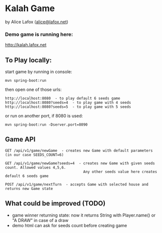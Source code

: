 # Kalah Game
by Alice Lafox (alice@lafox.net)

### Demo game is running here: 
http://kalah.lafox.net

## To Play locally:
    
start game by running in console:
        
    mvn spring-boot:run
        
then open one of those urls:

    http://localhost:8080  - to play default 6 seeds game
    http://localhost:8080?seeds=4  - to play game with 4 seeds
    http://localhost:8080?seeds=5  - to play game with 5 seeds

                      
or run on another port, if 8080 is used:       
            
    mvn spring-boot:run -Dserver.port=8090
             
## Game API

    GET /api/v1/game/newGame  - creates new Game with default parameters (in our case SEEDS_COUNT=6)
      
    GET /api/v1/game/newGame?seeds=4  - creates new Game with given seeds count. Allowed values 4,5,6. 
                                        Any other seeds value here creates default 6 seeds game
        
    POST /api/v1/game/nextTurn  - accepts Game with selected house and returns new Game state
       
## What could be improved (TODO)

* game winner returning state: now it returns String with Player.name() or "A DRAW" in case of a draw 
* demo html can ask for seeds count before creating game 